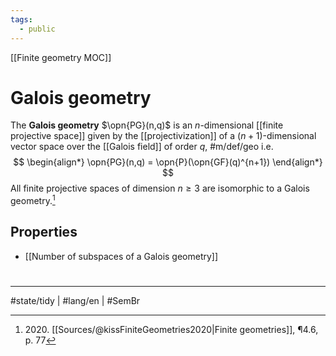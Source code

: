 ```yaml
---
tags:
  - public
---
```

[[Finite geometry MOC]]
# Galois geometry

The **Galois geometry** $\opn{PG}(n,q)$ is an $n$-dimensional [[finite projective space]] given by the [[projectivization]] of a $(n+1)$-dimensional vector space over the [[Galois field]] of order $q$, #m/def/geo 
i.e.
$$
\begin{align*}
\opn{PG}(n,q) = \opn{P}(\opn{GF}(q)^{n+1})
\end{align*}
$$
All finite projective spaces of dimension $n\geq 3$ are isomorphic to a Galois geometry.[^2020]

[^2020]: 2020\. [[Sources/@kissFiniteGeometries2020|Finite geometries]], ¶4.6, p. 77

## Properties

- [[Number of subspaces of a Galois geometry]]

#
---
#state/tidy | #lang/en | #SemBr
